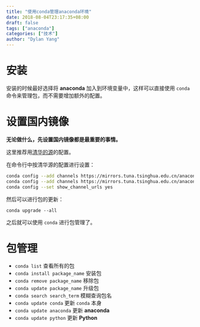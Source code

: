 ```yaml
---
title: "使用conda管理anaconda环境"
date: 2018-08-04T23:17:35+08:00
draft: false
tags: ["anaconda"]
categories: ["技术"]
author: "Dylan Yang"
---
```


# 安装

安装的时候最好选择将 **anaconda** 加入到环境变量中，这样可以直接使用 `conda` 命令来管理包，而不需要增加额外的配置。

# 设置国内镜像

**无论做什么，先设置国内镜像都是最重要的事情。**

这里推荐用[清华的源](https://mirrors.tuna.tsinghua.edu.cn/help/anaconda/)的配置。

在命令行中按清华源的配置进行设置：

``` sh
conda config --add channels https://mirrors.tuna.tsinghua.edu.cn/anaconda/pkgs/free/
conda config --add channels https://mirrors.tuna.tsinghua.edu.cn/anaconda/pkgs/main/
conda config --set show_channel_urls yes
```
<!--more-->

然后可以进行包的更新：

`conda upgrade --all`

之后就可以使用 `conda` 进行包管理了。

# 包管理

- `conda list` 查看所有的包 
- `conda install package_name` 安装包
- `conda remove package_name` 移除包
- `conda update package_name` 升级包
- `conda search search_term` 模糊查询包名
- `conda update conda` 更新 `conda` 本身
- `conda update anaconda` 更新 **anaconda**
- `conda update python` 更新 **Python**